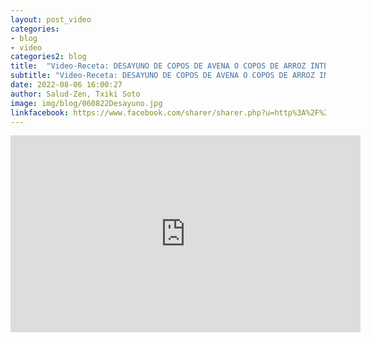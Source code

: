 ```yaml
---
layout: post_video
categories:
- blog
- video
categories2: blog
title:  "Video-Receta: DESAYUNO DE COPOS DE AVENA O COPOS DE ARROZ INTEGRAL"
subtitle: "Video-Receta: DESAYUNO DE COPOS DE AVENA O COPOS DE ARROZ INTEGRAL"
date: 2022-08-06 16:00:27
author: Salud-Zen, Txiki Soto
image: img/blog/060822Desayuno.jpg
linkfacebook: https://www.facebook.com/sharer/sharer.php?u=http%3A%2F%2Fwww.salud-zen.com%2Fblog%2F2022%2F08%2F06%2Fvideo-receta-desayuno.html&amp;src=sdkpreparse
---  
```

<iframe width="560" height="315" src="https://www.youtube.com/embed/ahDyLBkwRmA" title="YouTube video player" frameborder="0" allow="accelerometer; autoplay; clipboard-write; encrypted-media; gyroscope; picture-in-picture" allowfullscreen></iframe>
